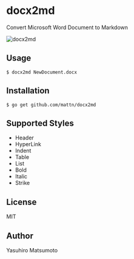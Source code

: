 # docx2md

Convert Microsoft Word Document to Markdown

![docx2md](https://raw.githubusercontent.com/mattn/docx2md/master/screenshot.png)

## Usage

```
$ docx2md NewDocument.docx
```

## Installation

```
$ go get github.com/mattn/docx2md
```

## Supported Styles

* Header
* HyperLink
* Indent
* Table
* List
* Bold
* Italic
* Strike

## License

MIT

## Author

Yasuhiro Matsumoto
